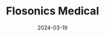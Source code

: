 ---  
layout: startup_page  
title: "Flosonics Medical"  
id: "flosonicsmedical.com"  
permalink: "/flosonicsmedicalflosonicsmedical.com03192024/"  
website: "https://www.flosonicsmedical.com/"  
funding_round: "Series C"  
funding_amount: "$20M"  
investors: "New Leaf Venture Partners, Arboretum Ventures, Genesys Capital, iGan Partners"  
about: "Flosonics Medical is a Canadian medical device company developing innovative wearable ultrasound technology. Their flagship product, FloPatch, is a wearable Doppler ultrasound for hemodynamic assessments, aiming to improve patient care and medical practice through technology-enabled solutions and clinical research."  
markets: "Medical Device, Wearable Technology, Ultrasound, Monitoring Equipment, Digital Health, Wearables & Quantified Self, TMT"  
hq: "Sudbury, Ontario, Canada"  
founded_year: "2015"  
linkedin: "https://www.linkedin.com/company/flosonics-medical"  
twitter: "https://twitter.com/flosonics"  
instagram: ""  
facebook: ""  
crunchbase: "https://www.crunchbase.com/organization/ke2-technologies?utm_source=linkedin&utm_medium=referral&utm_campaign=linkedin_companies&utm_content=profile_cta_anon&trk=funding_crunchbase"  
pitchbook: "https://pitchbook.com/profiles/company/173843-38"  

date_display: "19-Mar-2024"  
date: "2024-03-19"

# SEO Optimization  
meta_title: "Flosonics Medical - Series C Funding ($20M)"  
meta_description: "Flosonics Medical, Flosonics Medical is a Canadian medical device company developing innovative wearable ultrasound technology. Their flagship product, FloPatch, is a we..."  
meta_keywords: "Flosonics Medical, Medical Device, Wearable Technology, Ultrasound, Monitoring Equipment, Digital Health, Wearables & Quantified Self, TMT, Series C funding"  
canonical_url: "https://startup.projectstartups.com/flosonicsmedicalflosonicsmedical.com03192024/"  
---